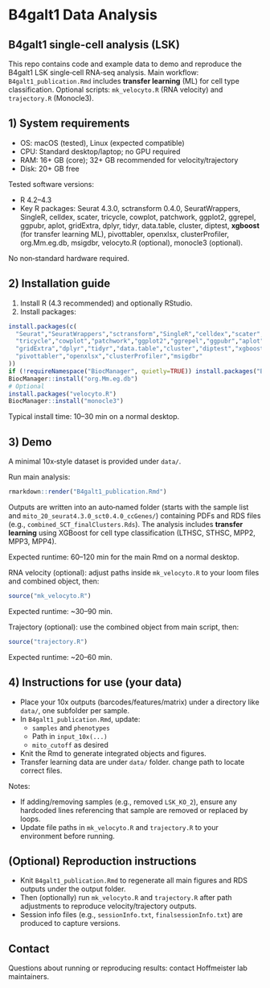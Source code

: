 # B4galt1 Data Analysis
## B4galt1 single-cell analysis (LSK)

This repo contains code and example data to demo and reproduce the B4galt1 LSK single‑cell RNA‑seq analysis. Main workflow: `B4galt1_publication.Rmd` includes **transfer learning** (ML) for cell type classification. Optional scripts: `mk_velocyto.R` (RNA velocity) and `trajectory.R` (Monocle3).

## 1) System requirements
- OS: macOS (tested), Linux (expected compatible)
- CPU: Standard desktop/laptop; no GPU required
- RAM: 16+ GB (core); 32+ GB recommended for velocity/trajectory
- Disk: 20+ GB free

Tested software versions:
- R 4.2–4.3
- Key R packages: Seurat 4.3.0, sctransform 0.4.0, SeuratWrappers, SingleR, celldex, scater, tricycle, cowplot, patchwork, ggplot2, ggrepel, ggpubr, aplot, gridExtra, dplyr, tidyr, data.table, cluster, diptest, **xgboost** (for transfer learning ML), pivottabler, openxlsx, clusterProfiler, org.Mm.eg.db, msigdbr, velocyto.R (optional), monocle3 (optional).

No non‑standard hardware required.

## 2) Installation guide
1. Install R (4.3 recommended) and optionally RStudio.
2. Install packages:
```r
install.packages(c(
  "Seurat","SeuratWrappers","sctransform","SingleR","celldex","scater",
  "tricycle","cowplot","patchwork","ggplot2","ggrepel","ggpubr","aplot",
  "gridExtra","dplyr","tidyr","data.table","cluster","diptest","xgboost",
  "pivottabler","openxlsx","clusterProfiler","msigdbr"
))
if (!requireNamespace("BiocManager", quietly=TRUE)) install.packages("BiocManager")
BiocManager::install("org.Mm.eg.db")
# Optional
install.packages("velocyto.R")
BiocManager::install("monocle3")
```
Typical install time: 10–30 min on a normal desktop.

## 3) Demo
A minimal 10x‑style dataset is provided under `data/`.

Run main analysis:
```r
rmarkdown::render("B4galt1_publication.Rmd")
```
Outputs are written into an auto‑named folder (starts with the sample list and `mito_20_seurat4.3.0_sct0.4.0_ccGenes/`) containing PDFs and RDS files (e.g., `combined_SCT_finalClusters.Rds`). The analysis includes **transfer learning** using XGBoost for cell type classification (LTHSC, STHSC, MPP2, MPP3, MPP4).

Expected runtime: 60–120 min for the main Rmd on a normal desktop.

RNA velocity (optional): adjust paths inside `mk_velocyto.R` to your loom files and combined object, then:
```r
source("mk_velocyto.R")
```
Expected runtime: ~30–90 min.

Trajectory (optional): use the combined object from main script, then:
```r
source("trajectory.R")
```
Expected runtime: ~20–60 min.

## 4) Instructions for use (your data)
- Place your 10x outputs (barcodes/features/matrix) under a directory like `data/`, one subfolder per sample.
- In `B4galt1_publication.Rmd`, update:
  - `samples` and `phenotypes`
  - Path in `input_10x(...)`
  - `mito_cutoff` as desired
- Knit the Rmd to generate integrated objects and figures.
- Transfer learning data are under `data/` folder. change path to locate correct files. 

Notes:
- If adding/removing samples (e.g., removed `LSK_KO_2`), ensure any hardcoded lines referencing that sample are removed or replaced by loops.
- Update file paths in `mk_velocyto.R` and `trajectory.R` to your environment before running.

## (Optional) Reproduction instructions
- Knit `B4galt1_publication.Rmd` to regenerate all main figures and RDS outputs under the output folder.
- Then (optionally) run `mk_velocyto.R` and `trajectory.R` after path adjustments to reproduce velocity/trajectory outputs.
- Session info files (e.g., `sessionInfo.txt`, `finalsessionInfo.txt`) are produced to capture versions.

## Contact
Questions about running or reproducing results: contact Hoffmeister lab maintainers.
